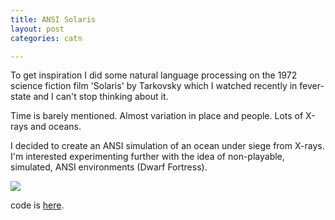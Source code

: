 ```yaml
---
title: ANSI Solaris
layout: post
categories: catn

---
```



To get inspiration I did some natural language processing on the 1972 science fiction film 'Solaris' by Tarkovsky which I watched recently in fever-state and I can't stop thinking about it.

Time is barely mentioned. Almost variation in place and people. Lots of X-rays and oceans.

I decided to create an ANSI simulation of an ocean under siege from X-rays. I'm interested experimenting further with the idea of non-playable, simulated, ANSI environments (Dwarf Fortress).

![](https://i.imgur.com/tIOIZY5.png)

code is [here](https://editor.p5js.org/sam_hains/sketches/SJcCyEw2m).
